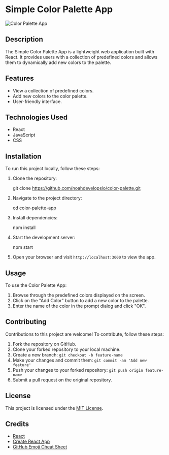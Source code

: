 # Simple Color Palette App

![Color Palette App](./)

## Description

The Simple Color Palette App is a lightweight web application built with React. It provides users with a collection of predefined colors and allows them to dynamically add new colors to the palette.

## Features

- View a collection of predefined colors.
- Add new colors to the color palette.
- User-friendly interface.

## Technologies Used

- React
- JavaScript
- CSS

## Installation

 To run this project locally, follow these steps:

1. Clone the repository:

    git clone https://github.com/noahdevelopsio/color-palette.git

2. Navigate to the project directory:

    cd color-palette-app

3. Install dependencies:

     npm install

4. Start the development server:

    npm start

5. Open your browser and visit `http://localhost:3000` to view the app.

## Usage

To use the Color Palette App:

1. Browse through the predefined colors displayed on the screen.
2. Click on the "Add Color" button to add a new color to the palette.
3. Enter the name of the color in the prompt dialog and click "OK".

## Contributing

Contributions to this project are welcome! To contribute, follow these steps:

1. Fork the repository on GitHub.
2. Clone your forked repository to your local machine.
3. Create a new branch: `git checkout -b feature-name`
4. Make your changes and commit them: `git commit -am 'Add new feature'`
5. Push your changes to your forked repository: `git push origin feature-name`
6. Submit a pull request on the original repository.

## License

This project is licensed under the [MIT License](./LICENSE).

## Credits

- [React](https://reactjs.org/)
- [Create React App](https://create-react-app.dev/)
- [GitHub Emoji Cheat Sheet](https://github.com/ikatyang/emoji-cheat-sheet)
